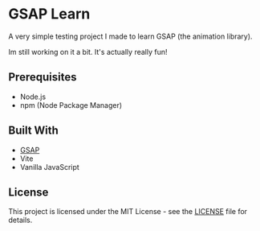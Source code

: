# GSAP Learn

A very simple testing project I made to learn GSAP (the animation library).

Im still working on it a bit. It's actually really fun!

## Prerequisites

- Node.js
- npm (Node Package Manager)


## Built With

- [GSAP](https://greensock.com/gsap/)
- Vite
- Vanilla JavaScript

## License

This project is licensed under the MIT License - see the [LICENSE](LICENSE) file for details.
